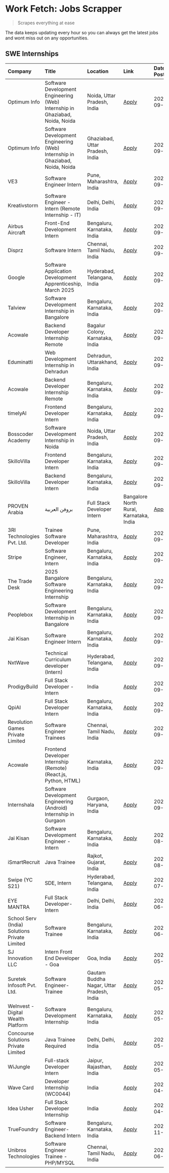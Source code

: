 # Work Fetch: Jobs Scrapper
> Scrapes everything at ease

The data keeps updating every hour so you can always get the latest jobs and wont miss out on any opportunities.

## SWE Internships
<!--START_SECTION:workfetch-->
| Company                                       | Title                                                                        | Location                                  | Link                                                                                                                                                                                                                                                                              | Date Posted   |
|:----------------------------------------------|:-----------------------------------------------------------------------------|:------------------------------------------|:----------------------------------------------------------------------------------------------------------------------------------------------------------------------------------------------------------------------------------------------------------------------------------|:--------------|
| Optimum Info                                  | Software Development Engineering (Web) Internship in Ghaziabad, Noida, Noida | Noida, Uttar Pradesh, India               | [Apply](https://in.linkedin.com/jobs/view/software-development-engineering-web-internship-in-ghaziabad-noida-noida-at-optimum-info-4037042231?position=5&pageNum=0&refId=%2BgMk%2BQXGQFPBcEvW59KKjQ%3D%3D&trackingId=r4LrNFv38DRghnV0%2B2qtCQ%3D%3D)                              | 2024-09-27    |
| Optimum Info                                  | Software Development Engineering (Web) Internship in Ghaziabad, Noida, Noida | Ghaziabad, Uttar Pradesh, India           | [Apply](https://in.linkedin.com/jobs/view/software-development-engineering-web-internship-in-ghaziabad-noida-noida-at-optimum-info-4037041629?position=6&pageNum=0&refId=%2BgMk%2BQXGQFPBcEvW59KKjQ%3D%3D&trackingId=Uro6hFFQxX7ubQAUAO1Rdg%3D%3D)                                | 2024-09-27    |
| VE3                                           | Software Engineer Intern                                                     | Pune, Maharashtra, India                  | [Apply](https://in.linkedin.com/jobs/view/software-engineer-intern-at-ve3-4035258572?position=30&pageNum=0&refId=%2BgMk%2BQXGQFPBcEvW59KKjQ%3D%3D&trackingId=5dUi7HAkNnmtrMBUAWF6HQ%3D%3D)                                                                                        | 2024-09-27    |
| Kreativstorm                                  | Software Engineer - Intern (Remote Internship - IT)                          | Delhi, Delhi, India                       | [Apply](https://in.linkedin.com/jobs/view/software-engineer-intern-remote-internship-it-at-kreativstorm-4035942071?position=33&pageNum=0&refId=%2BgMk%2BQXGQFPBcEvW59KKjQ%3D%3D&trackingId=1azNqjzL8VnH7fdzQqNE9g%3D%3D)                                                          | 2024-09-26    |
| Airbus Aircraft                               | Front-End Development Intern                                                 | Bengaluru, Karnataka, India               | [Apply](https://in.linkedin.com/jobs/view/front-end-development-intern-at-airbus-aircraft-4034179043?position=34&pageNum=0&refId=%2BgMk%2BQXGQFPBcEvW59KKjQ%3D%3D&trackingId=ONbCkXJ3KG6OWuYtVKvnVQ%3D%3D)                                                                        | 2024-09-26    |
| Disprz                                        | Software Intern                                                              | Chennai, Tamil Nadu, India                | [Apply](https://in.linkedin.com/jobs/view/software-intern-at-disprz-4034165337?position=36&pageNum=0&refId=%2BgMk%2BQXGQFPBcEvW59KKjQ%3D%3D&trackingId=Yg0AR92A50RhpsS36FQwNg%3D%3D)                                                                                              | 2024-09-26    |
| Google                                        | Software Application Development Apprenticeship, March 2025                  | Hyderabad, Telangana, India               | [Apply](https://in.linkedin.com/jobs/view/software-application-development-apprenticeship-march-2025-at-google-4032957528?position=3&pageNum=0&refId=%2BgMk%2BQXGQFPBcEvW59KKjQ%3D%3D&trackingId=LR5PHDf%2FncqXFXNWFUTpIA%3D%3D)                                                  | 2024-09-24    |
| Talview                                       | Software Development Internship in Bangalore                                 | Bengaluru, Karnataka, India               | [Apply](https://in.linkedin.com/jobs/view/software-development-internship-in-bangalore-at-talview-4033703077?position=11&pageNum=0&refId=%2BgMk%2BQXGQFPBcEvW59KKjQ%3D%3D&trackingId=4LemZ1Zl9pmZO4UYETQ4Qw%3D%3D)                                                                | 2024-09-23    |
| Acowale                                       | Backend Developer Internship Remote                                          | Bagalur Colony, Karnataka, India          | [Apply](https://in.linkedin.com/jobs/view/backend-developer-internship-remote-at-acowale-4030088707?position=20&pageNum=0&refId=%2BgMk%2BQXGQFPBcEvW59KKjQ%3D%3D&trackingId=OiQpf%2Fa21lCI%2Bro0UVqsiA%3D%3D)                                                                     | 2024-09-21    |
| Eduminatti                                    | Web Development Internship in Dehradun                                       | Dehradun, Uttarakhand, India              | [Apply](https://in.linkedin.com/jobs/view/web-development-internship-in-dehradun-at-eduminatti-4032105381?position=29&pageNum=0&refId=%2BgMk%2BQXGQFPBcEvW59KKjQ%3D%3D&trackingId=PfQ1A5y5b5AfHyolq8kr7w%3D%3D)                                                                   | 2024-09-21    |
| Acowale                                       | Backend Developer Internship Remote                                          | Bengaluru, Karnataka, India               | [Apply](https://in.linkedin.com/jobs/view/backend-developer-internship-remote-at-acowale-4030975489?position=12&pageNum=0&refId=%2BgMk%2BQXGQFPBcEvW59KKjQ%3D%3D&trackingId=kWI2O6CnpycfbOhd8FfuGA%3D%3D)                                                                         | 2024-09-20    |
| timelyAI                                      | Frontend Developer Intern                                                    | Bengaluru, Karnataka, India               | [Apply](https://in.linkedin.com/jobs/view/frontend-developer-intern-at-timelyai-4030925040?position=18&pageNum=0&refId=%2BgMk%2BQXGQFPBcEvW59KKjQ%3D%3D&trackingId=jo%2F9hbuyDM4AY%2FlpGdVIxw%3D%3D)                                                                              | 2024-09-20    |
| Bosscoder Academy                             | Software Development Internship in Noida                                     | Noida, Uttar Pradesh, India               | [Apply](https://in.linkedin.com/jobs/view/software-development-internship-in-noida-at-bosscoder-academy-4031161323?position=21&pageNum=0&refId=%2BgMk%2BQXGQFPBcEvW59KKjQ%3D%3D&trackingId=5VQqdrC5wejWbcoZll1e7A%3D%3D)                                                          | 2024-09-20    |
| SkilloVilla                                   | Frontend Developer Intern                                                    | Bengaluru, Karnataka, India               | [Apply](https://in.linkedin.com/jobs/view/frontend-developer-intern-at-skillovilla-4025873510?position=9&pageNum=0&refId=%2BgMk%2BQXGQFPBcEvW59KKjQ%3D%3D&trackingId=SKIyyp9R3q9zLGCtuZUrpA%3D%3D)                                                                                | 2024-09-17    |
| SkilloVilla                                   | Backend Developer Intern                                                     | Bengaluru, Karnataka, India               | [Apply](https://in.linkedin.com/jobs/view/backend-developer-intern-at-skillovilla-4025860894?position=13&pageNum=0&refId=%2BgMk%2BQXGQFPBcEvW59KKjQ%3D%3D&trackingId=EZgm7kETzwXrKu3gMQy7fg%3D%3D)                                                                                | 2024-09-17    |
| PROVEN Arabia | بروفن العربية                 | Full Stack Developer Intern                                                  | Bangalore North Rural, Karnataka, India   | [Apply](https://in.linkedin.com/jobs/view/full-stack-developer-intern-at-proven-arabia-%D8%A8%D8%B1%D9%88%D9%81%D9%86-%D8%A7%D9%84%D8%B9%D8%B1%D8%A8%D9%8A%D8%A9-4028862862?position=57&pageNum=0&refId=%2BgMk%2BQXGQFPBcEvW59KKjQ%3D%3D&trackingId=TzFn75CIr0vR2a0CR6AgPQ%3D%3D) | 2024-09-17    |
| 3RI Technologies Pvt. Ltd.                    | Trainee  Software Developer                                                  | Pune, Maharashtra, India                  | [Apply](https://in.linkedin.com/jobs/view/trainee-software-developer-at-3ri-technologies-pvt-ltd-4026688364?position=31&pageNum=0&refId=%2BgMk%2BQXGQFPBcEvW59KKjQ%3D%3D&trackingId=zT93J1IGRNwn4SD0NPwX4A%3D%3D)                                                                 | 2024-09-15    |
| Stripe                                        | Software Engineer, Intern                                                    | Bengaluru, Karnataka, India               | [Apply](https://in.linkedin.com/jobs/view/software-engineer-intern-at-stripe-4008214242?position=2&pageNum=0&refId=%2BgMk%2BQXGQFPBcEvW59KKjQ%3D%3D&trackingId=uPeuNQa5JM%2BgKCrL22dS2Q%3D%3D)                                                                                    | 2024-09-13    |
| The Trade Desk                                | 2025 Bangalore Software Engineering Internship                               | Bengaluru, Karnataka, India               | [Apply](https://in.linkedin.com/jobs/view/2025-bangalore-software-engineering-internship-at-the-trade-desk-3987456531?position=15&pageNum=0&refId=%2BgMk%2BQXGQFPBcEvW59KKjQ%3D%3D&trackingId=y8wtlCmoESoqsKsMrRn6NQ%3D%3D)                                                       | 2024-09-11    |
| Peoplebox                                     | Software Development Internship in Bangalore                                 | Bengaluru, Karnataka, India               | [Apply](https://in.linkedin.com/jobs/view/software-development-internship-in-bangalore-at-peoplebox-4022411601?position=16&pageNum=0&refId=%2BgMk%2BQXGQFPBcEvW59KKjQ%3D%3D&trackingId=4Bj6U%2FXFNBEid8iIswuisg%3D%3D)                                                            | 2024-09-10    |
| Jai Kisan                                     | Software Engineer Intern                                                     | Bengaluru, Karnataka, India               | [Apply](https://in.linkedin.com/jobs/view/software-engineer-intern-at-jai-kisan-4024075360?position=43&pageNum=0&refId=%2BgMk%2BQXGQFPBcEvW59KKjQ%3D%3D&trackingId=ocH6SKNHL7i7KrYQSwaf6g%3D%3D)                                                                                  | 2024-09-09    |
| NxtWave                                       | Technical Curriculum developer (Intern)                                      | Hyderabad, Telangana, India               | [Apply](https://in.linkedin.com/jobs/view/technical-curriculum-developer-intern-at-nxtwave-4020462207?position=46&pageNum=0&refId=%2BgMk%2BQXGQFPBcEvW59KKjQ%3D%3D&trackingId=T7tBH2uvQ0qrtO8vF48gaw%3D%3D)                                                                       | 2024-09-09    |
| ProdigyBuild                                  | Full Stack Developer - Intern                                                | India                                     | [Apply](https://in.linkedin.com/jobs/view/full-stack-developer-intern-at-prodigybuild-4019591942?position=55&pageNum=0&refId=%2BgMk%2BQXGQFPBcEvW59KKjQ%3D%3D&trackingId=Oc3VO2MxL21uYDah2ES25g%3D%3D)                                                                            | 2024-09-08    |
| QpiAI                                         | Full Stack Developer Intern                                                  | Bengaluru, Karnataka, India               | [Apply](https://in.linkedin.com/jobs/view/full-stack-developer-intern-at-qpiai-4017395346?position=39&pageNum=0&refId=%2BgMk%2BQXGQFPBcEvW59KKjQ%3D%3D&trackingId=geIDY1uwPUQ9IOJxe1szbQ%3D%3D)                                                                                   | 2024-09-06    |
| Revolution Games Private Limited              | Software Engineer Trainees                                                   | Chennai, Tamil Nadu, India                | [Apply](https://in.linkedin.com/jobs/view/software-engineer-trainees-at-revolution-games-private-limited-4015912927?position=32&pageNum=0&refId=%2BgMk%2BQXGQFPBcEvW59KKjQ%3D%3D&trackingId=SuBf1Qm1crwLSq1pLdQA6w%3D%3D)                                                         | 2024-09-02    |
| Acowale                                       | Frontend Developer Internship (Remote) (React.js, Python, HTML)              | Karnataka, India                          | [Apply](https://in.linkedin.com/jobs/view/frontend-developer-internship-remote-react-js-python-html-at-acowale-4014663920?position=4&pageNum=0&refId=%2BgMk%2BQXGQFPBcEvW59KKjQ%3D%3D&trackingId=VIP%2B2AIwY9X%2FhOqgClXtGg%3D%3D)                                                | 2024-09-01    |
| Internshala                                   | Software Development Engineering (Android) Internship in Gurgaon             | Gurgaon, Haryana, India                   | [Apply](https://in.linkedin.com/jobs/view/software-development-engineering-android-internship-in-gurgaon-at-internshala-4015471580?position=22&pageNum=0&refId=%2BgMk%2BQXGQFPBcEvW59KKjQ%3D%3D&trackingId=R%2FBjas7PzCf5aaqyli%2B1KQ%3D%3D)                                      | 2024-09-01    |
| Jai Kisan                                     | Software Development Engineer - Intern                                       | Bengaluru, Karnataka, India               | [Apply](https://in.linkedin.com/jobs/view/software-development-engineer-intern-at-jai-kisan-4027288169?position=28&pageNum=0&refId=%2BgMk%2BQXGQFPBcEvW59KKjQ%3D%3D&trackingId=xbk6QTX%2FwMyLYmOQJb9h2Q%3D%3D)                                                                    | 2024-08-22    |
| iSmartRecruit                                 | Java Trainee                                                                 | Rajkot, Gujarat, India                    | [Apply](https://in.linkedin.com/jobs/view/java-trainee-at-ismartrecruit-3992301825?position=37&pageNum=0&refId=%2BgMk%2BQXGQFPBcEvW59KKjQ%3D%3D&trackingId=gwMJKZhCk4yen5NEm0V%2F4A%3D%3D)                                                                                        | 2024-08-06    |
| Swipe (YC S21)                                | SDE, Intern                                                                  | Hyderabad, Telangana, India               | [Apply](https://in.linkedin.com/jobs/view/sde-intern-at-swipe-yc-s21-3980368092?position=44&pageNum=0&refId=%2BgMk%2BQXGQFPBcEvW59KKjQ%3D%3D&trackingId=liNHfLeYpEdPlb6hpf5rsg%3D%3D)                                                                                             | 2024-07-22    |
| EYE MANTRA                                    | Full Stack Developer- Intern                                                 | Delhi, Delhi, India                       | [Apply](https://in.linkedin.com/jobs/view/full-stack-developer-intern-at-eye-mantra-3960988037?position=50&pageNum=0&refId=%2BgMk%2BQXGQFPBcEvW59KKjQ%3D%3D&trackingId=M3TSe2roVDkCKQKGi70JTg%3D%3D)                                                                              | 2024-06-28    |
| School Serv (India) Solutions Private Limited | Software Trainee                                                             | Bengaluru, Karnataka, India               | [Apply](https://in.linkedin.com/jobs/view/software-trainee-at-school-serv-india-solutions-private-limited-3953917603?position=60&pageNum=0&refId=%2BgMk%2BQXGQFPBcEvW59KKjQ%3D%3D&trackingId=HofOCilrK9tSR%2F9%2B5CTO5g%3D%3D)                                                    | 2024-06-19    |
| SJ Innovation LLC                             | Intern Front End Developer - Goa                                             | Goa, India                                | [Apply](https://in.linkedin.com/jobs/view/intern-front-end-developer-goa-at-sj-innovation-llc-3931678611?position=23&pageNum=0&refId=%2BgMk%2BQXGQFPBcEvW59KKjQ%3D%3D&trackingId=MBzmv8AweuIKKxmPvHCrJw%3D%3D)                                                                    | 2024-05-24    |
| Suretek Infosoft Pvt. Ltd.                    | Software Engineer-Trainee                                                    | Gautam Buddha Nagar, Uttar Pradesh, India | [Apply](https://in.linkedin.com/jobs/view/software-engineer-trainee-at-suretek-infosoft-pvt-ltd-3916999948?position=35&pageNum=0&refId=%2BgMk%2BQXGQFPBcEvW59KKjQ%3D%3D&trackingId=b0HeqLGoplxaUyjIRDWnrg%3D%3D)                                                                  | 2024-05-04    |
| WeInvest - Digital Wealth Platform            | Software Development Internship                                              | Bengaluru, Karnataka, India               | [Apply](https://in.linkedin.com/jobs/view/software-development-internship-at-weinvest-digital-wealth-platform-3912867225?position=10&pageNum=0&refId=%2BgMk%2BQXGQFPBcEvW59KKjQ%3D%3D&trackingId=geQt24Sgb%2FFnGoFEFBLz3g%3D%3D)                                                  | 2024-05-01    |
| Concourse Solutions Private Limited           | Java Trainee Required                                                        | Delhi, Delhi, India                       | [Apply](https://in.linkedin.com/jobs/view/java-trainee-required-at-concourse-solutions-private-limited-3912869388?position=14&pageNum=0&refId=%2BgMk%2BQXGQFPBcEvW59KKjQ%3D%3D&trackingId=QXVxzP5ti0hwSib7wkE5ig%3D%3D)                                                           | 2024-05-01    |
| WiJungle                                      | Full-stack Developer Intern                                                  | Jaipur, Rajasthan, India                  | [Apply](https://in.linkedin.com/jobs/view/full-stack-developer-intern-at-wijungle-3912864543?position=42&pageNum=0&refId=%2BgMk%2BQXGQFPBcEvW59KKjQ%3D%3D&trackingId=W6lz%2BNpQRSsxcREFs37zpw%3D%3D)                                                                              | 2024-05-01    |
| Wave Card                                     | Developer Internship (WC0044)                                                | India                                     | [Apply](https://in.linkedin.com/jobs/view/developer-internship-wc0044-at-wave-card-3900079966?position=49&pageNum=0&refId=%2BgMk%2BQXGQFPBcEvW59KKjQ%3D%3D&trackingId=HscsTSmeAm4IZjtmFo6VVw%3D%3D)                                                                               | 2024-04-15    |
| Idea Usher                                    | Full Stack Developer Internship                                              | India                                     | [Apply](https://in.linkedin.com/jobs/view/full-stack-developer-internship-at-idea-usher-3879565540?position=26&pageNum=0&refId=%2BgMk%2BQXGQFPBcEvW59KKjQ%3D%3D&trackingId=ENwxaybo%2FxSPI8JOeU54EQ%3D%3D)                                                                        | 2024-04-01    |
| TrueFoundry                                   | Software Engineer-Backend Intern                                             | Bengaluru, Karnataka, India               | [Apply](https://in.linkedin.com/jobs/view/software-engineer-backend-intern-at-truefoundry-3779508170?position=48&pageNum=0&refId=%2BgMk%2BQXGQFPBcEvW59KKjQ%3D%3D&trackingId=PcSX%2F2nUEB30acArOg%2BxPg%3D%3D)                                                                    | 2023-11-10    |
| Unibros Technologies                          | Software Engineer Trainee - PHP/MYSQL                                        | Chennai, Tamil Nadu, India                | [Apply](https://in.linkedin.com/jobs/view/software-engineer-trainee-php-mysql-at-unibros-technologies-3656599241?position=40&pageNum=0&refId=%2BgMk%2BQXGQFPBcEvW59KKjQ%3D%3D&trackingId=ILz3VPjqcswXLKvSNQ5qMQ%3D%3D)                                                            | 2023-06-12    |
<!--END_SECTION:workfetch-->
